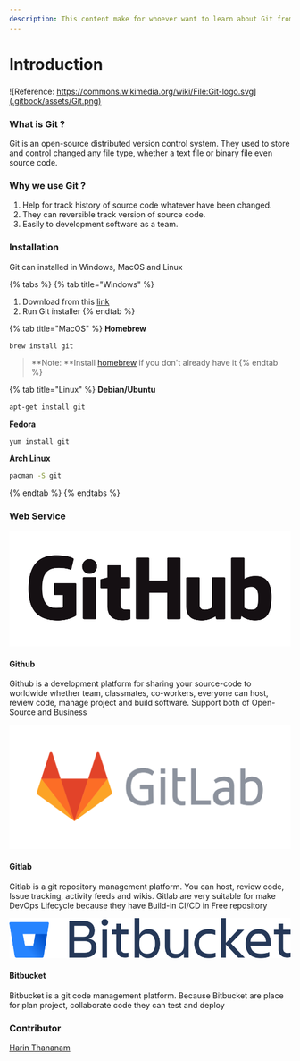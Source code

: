 ```yaml
---
description: This content make for whoever want to learn about Git from basic.
---
```


# Introduction

### &#x20;

![Reference: https://commons.wikimedia.org/wiki/File:Git-logo.svg](.gitbook/assets/Git.png)

### What is Git ?

Git is an open-source distributed version control system. They used to store and control changed any file type, whether a text file or binary file even source code.

### Why we use Git ?

1. Help for track history of source code whatever have been changed.
2. They can reversible track version of source code.
3. Easily to development software as a team.

### Installation

Git can installed in Windows, MacOS and Linux&#x20;

{% tabs %}
{% tab title="Windows" %}
1. Download from this [link](https://git-scm.com/downloads)
2. Run Git installer
{% endtab %}

{% tab title="MacOS" %}
**Homebrew**

```
brew install git
```

> **Note: **Install [homebrew](https://brew.sh) if you don't already have it
{% endtab %}

{% tab title="Linux" %}
**Debian/Ubuntu**

```bash
apt-get install git
```

**Fedora**

```bash
yum install git
```

**Arch Linux**

```bash
pacman -S git
```
{% endtab %}
{% endtabs %}

### Web Service

![](.gitbook/assets/Github.png)

#### Github

Github is a development platform for sharing your source-code to worldwide whether team, classmates, co-workers, everyone can host, review code, manage project and build software. Support both of Open-Source and Business

&#x20;

![](.gitbook/assets/Gitlab.svg)

#### Gitlab

Gitlab is a git repository management platform. You can host, review code, Issue tracking, activity feeds and wikis. Gitlab are very suitable for make DevOps Lifecycle because they have Build-in CI/CD in Free repository



![](.gitbook/assets/Bitbucket.svg)

#### Bitbucket

Bitbucket is a git code management platform. Because Bitbucket are place for plan project, collaborate code they can test and deploy

### Contributor

[Harin Thananam](https://github.com/Harin3Bone)
